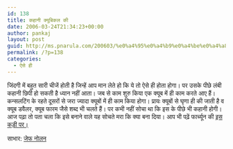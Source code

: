 ```yaml
---
id: 138
title: कहानी क्यूबिकल की
date: 2006-03-24T21:34:23+00:00
author: pankaj
layout: post
guid: http://ms.pnarula.com/200603/%e0%a4%95%e0%a4%b9%e0%a4%be%e0%a4%a8%e0%a5%80-%e0%a4%95%e0%a5%8d%e0%a4%af%e0%a5%82%e0%a4%ac%e0%a4%bf%e0%a4%95%e0%a4%b2-%e0%a4%95%e0%a5%80/
permalink: /?p=138
categories:
  - ऐसे ही
---
```

जिंदगी में बहुत सारी चीजें होती है जिन्हें आप मान लेते हो कि ये तो ऐसे ही होता होगा। पर उसके पीछे लंबी कहानी छिपी हो सकती है ध्यान नहीं आता। जब से काम शुरु किया एक क्यूब में ही काम करते आए हैं। कन्सलटिंग के रहते दूसरों से जरा ज्यादा क्यूबों में ही काम किया होगा। प्रायः क्यूबों से घृणा ही की जाती है व क्यूब डवैलर, क्यूब फारम जैसे शब्द भी चलते हैं। पर कभी नहीं सोचा था कि इस के पीछे भी कहानी होगी। आज पढ़ा तो पता चला कि इसे बनाने वाले यह सोचते मरा कि क्या बना दिया। आप भी पढ़ें फार्च्यून की [इस कड़ी पर।](http://money.cnn.com/2006/03/09/magazines/fortune/cubicle_howiwork_fortune/index.htm)

साभार: [जेफ नोलन](http://jeffnolan.com/wp/2006/03/24/barry-talks-common-sense-for-uncommon-times/)
